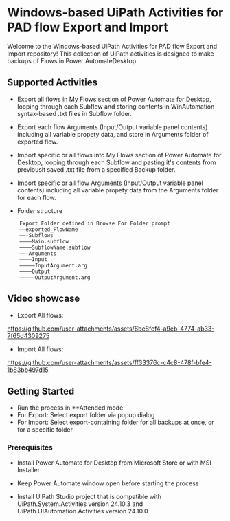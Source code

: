 # Windows-based UiPath Activities for PAD flow Export and Import

Welcome to the Windows-based UiPath Activities for PAD flow Export and Import repository! This collection of UiPath activities is designed to make backups of Flows in Power AutomateDesktop.
  

## Supported Activities

-  Export all flows in My Flows section of Power Automate for Desktop, looping through each Subflow and storing contents in WinAutomation syntax-based .txt files in Subflow folder.

-  Export each flow Arguments (Input/Output variable panel contents) including all variable propety data, and store in Arguments folder of exported flow.
  
-  Import specific or all flows into My Flows section of Power Automate for Desktop, looping through each Subflow and pasting it's contents from previouslt saved .txt file from a specified Backup folder.
  
-  Import specific or all flow Arguments (Input/Output variable panel contents) including all variable propety data from the Arguments folder for each flow.

-  Folder structure

```plaintext
    Export Folder defined in Browse For Folder prompt
    ——exported_FlowName
    ——-Subflows
    ————Main.subflow
    ————SubflowName.subflow
    ——-Arguments
    ————Input
    —————InputArgument.arg
    ————Output
    —————OutputArgument.arg
```

## Video showcase

-  Export All flows:

https://github.com/user-attachments/assets/6be8fef4-a9eb-4774-ab33-7f65d4309275

-  Import All flows:

https://github.com/user-attachments/assets/ff33376c-c4c8-478f-bfe4-1b83bb497d15




## Getting Started

- Run the process in **Attended mode
- For Export: Select export folder via popup dialog
- For Import: Select export-containing folder for all backups at once, or for a specific folder


### Prerequisites

- Install Power Automate for Desktop from Microsoft Store or with MSI Installer

- Keep Power Automate window open before starting the process

- Install UiPath Studio project that is compatible with UiPath.System.Activities version 24.10.3 and UiPath.UIAutomation.Activities version 24.10.0
